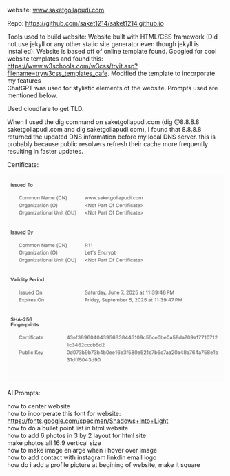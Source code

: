 
website: www.saketgollapudi.com<br />

Repo: https://github.com/saket1214/saket1214.github.io<br />

Tools used to build website:
Website built with HTML/CSS framework (Did not use jekyll or any other static site generator even though jekyll is installed). Website is based off of online template found. Googled for cool website templates and found this: https://www.w3schools.com/w3css/tryit.asp?filename=tryw3css_templates_cafe. Modified the template to incorporate my features <br />
ChatGPT was used for stylistic elements of the website. Prompts used are mentioned below. <br />

Used cloudfare to get TLD. <br />

When I used the dig command on saketgollapudi.com (dig @8.8.8.8 saketgollapudi.com and dig saketgollapudi.com), I found that 8.8.8.8 returned the updated DNS information before my local DNS server. this is probably because public resolvers refresh their cache more frequently resulting in faster updates.<br />

Certificate:<br />

![Certificate:](photos/web_cert.png)

AI Prompts:

how to center website<br />
how to incorperate this font for website: https://fonts.google.com/specimen/Shadows+Into+Light<br />
how to do a bullet point list in html website<br />
how to add 6 photos in 3 by 2 layout for html site<br />
make photos all 16:9 vertical size<br />
how to make image enlarge when i hover over image<br />
how to add contact with instagram linkdin email logo<br />
how do i add a profile picture at begining of website, make it square<br />

